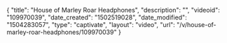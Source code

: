 {
    "title": "House of Marley Roar Headphones",
    "description": "",
    "videoid": "109970039",
    "date_created": "1502519028",
    "date_modified": "1504283057",
    "type": "captivate",
    "layout": "video",
    "url": "\/v\/house-of-marley-roar-headphones\/109970039"
}